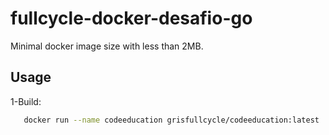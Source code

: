 # fullcycle-docker-desafio-go
Minimal docker image size with less than 2MB.


## Usage
1-Build:

```bash
   docker run --name codeeducation grisfullcycle/codeeducation:latest
```
